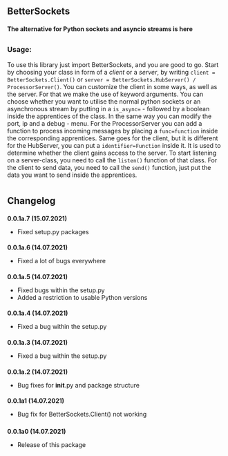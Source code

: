 ## BetterSockets
#### The alternative for Python sockets and asyncio streams is here
##
### Usage:

To use this library just import BetterSockets, and you are good to go.
Start by choosing your class in form of a _client_ or a _server_, by writing
`client = BetterSockets.Client()` or `server = BetterSockets.HubServer() / ProcessorServer()`. You can customize the client in some ways, 
as well as the server. For that we make the use of keyword arguments. You can choose 
whether you want to utilise the normal python sockets or an asynchronous stream by 
putting in a `is_async=` - followed by a boolean inside the apprentices of the class. 
In the same way you can modify the port, ip and a debug - menu. For the ProcessorServer 
you can add a function to process incoming messages by placing a `func=function` inside 
the corresponding apprentices. Same goes for the client, but it is different for the HubServer, 
you can put a `identifier=Function` inside it. It is used to determine whether the client 
gains access to the server.
To start listening on a server-class, you need to call the `listen()` function of that class. 
For the client to send data, you need to call the `send()` function, just put the data you want
 to send inside the apprentices.

#
## Changelog
####
**0.0.1a.7 (15.07.2021)**
- Fixed setup.py packages
####
**0.0.1a.6 (14.07.2021)**
- Fixed a lot of bugs everywhere
####
**0.0.1a.5 (14.07.2021)**
- Fixed bugs within the setup.py
- Added a restriction to usable Python versions
####
**0.0.1a.4 (14.07.2021)**
- Fixed a bug within the setup.py
####
**0.0.1a.3 (14.07.2021)**
- Fixed a bug within the setup.py
####
**0.0.1a.2 (14.07.2021)**
- Bug fixes for __init__.py and package structure
####
**0.0.1a1 (14.07.2021)**
- Bug fix for BetterSockets.Client() not working
#####
**0.0.1a0 (14.07.2021)**
- Release of this package
